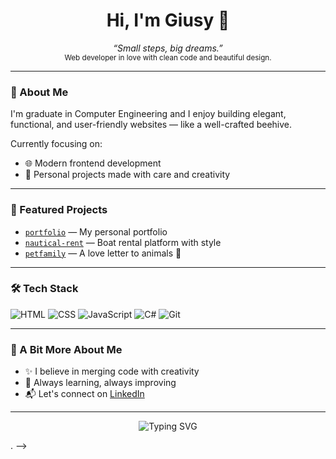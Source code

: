 <h1 align="center">Hi, I'm Giusy 🐝</h1>

<p align="center">
  <i>“Small steps, big dreams.”</i><br>
  <sub>Web developer in love with clean code and beautiful design.</sub>
</p>

---

### 🧠 About Me

I'm graduate in Computer Engineering and 
I enjoy building elegant, functional, and user-friendly websites — like a well-crafted beehive.

Currently focusing on:

- 🌐 Modern frontend development 
- 🧩 Personal projects made with care and creativity

---

### 🚀 Featured Projects

- [`portfolio`](https://github.com/sommag/portfolio) — My personal portfolio
- [`nautical-rent`](https://github.com/sommag/nautical-rent) — Boat rental platform with style
- [`petfamily`](https://github.com/sommag/petfamily) — A love letter to animals 🐾

---

### 🛠️ Tech Stack

![HTML](https://img.shields.io/badge/HTML-E34F26?style=flat&logo=html5&logoColor=white)
![CSS](https://img.shields.io/badge/CSS-1572B6?style=flat&logo=css3&logoColor=white)
![JavaScript](https://img.shields.io/badge/JavaScript-F7DF1E?style=flat&logo=javascript&logoColor=black)
![C#](https://img.shields.io/badge/C%23-239120?style=flat&logo=c-sharp&logoColor=white)
![Git](https://img.shields.io/badge/Git-F05032?style=flat&logo=git&logoColor=white)

---

### 🌼 A Bit More About Me

- ✨ I believe in merging code with creativity
- 🎯 Always learning, always improving
- 📬 Let's connect on [LinkedIn](https://www.linkedin.com/in/giusy-somma)

---

<p align="center">
  <img src="https://readme-typing-svg.demolab.com?font=Fira+Code&pause=1000&center=true&width=435&lines=Welcome+to+my+digital+beehive!;Coding+with+care+and+passion+💛" alt="Typing SVG" />
</p>

.
-->
